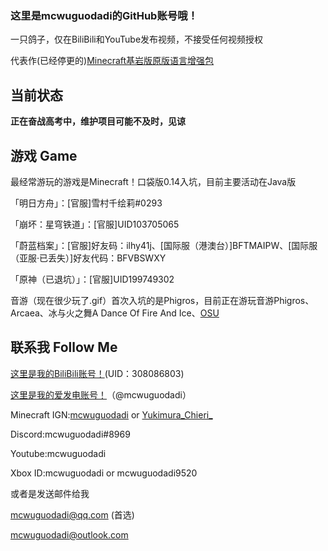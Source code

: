 ### 这里是mcwuguodadi的GitHub账号哦！

一只鸽子，仅在BiliBili和YouTube发布视频，不接受任何视频授权

代表作(已经停更的)[Minecraft基岩版原版语言增强包](https://github.com/mcwuguodadi/Minecraft-Bedrock-Edition-Language-Enhancement-Pack)
## 当前状态

**正在奋战高考中，维护项目可能不及时，见谅**

## 游戏 Game

最经常游玩的游戏是Minecraft！口袋版0.14入坑，目前主要活动在Java版

「明日方舟」：[官服]雪村千绘莉#0293

「崩坏：星穹铁道」：[官服]UID103705065

「蔚蓝档案」：[官服]好友码：ilhy41j、[国际服（港澳台）]BFTMAIPW、[国际服（亚服·已丢失）]好友代码：BFVBSWXY

「原神（已退坑）」：[官服]UID199749302

音游（现在很少玩了.gif）首次入坑的是Phigros，目前正在游玩音游Phigros、Arcaea、冰与火之舞A Dance Of Fire And Ice、[OSU](https://osu.ppy.sh/users/25092347)
## 联系我 Follow Me
[这里是我的BiliBili账号！](https://space.bilibili.com/308086803)(UID：308086803)

[这里是我的爱发电账号！](https://afdian.net/@mcwuguodadi)（@mcwuguodadi）

Minecraft IGN:[mcwuguodadi](https://namemc.com/profile/mcwuguodadi) or [Yukimura_Chieri_](https://zh-cn.namemc.com/profile/Yukimura_Chieri_.2)

Discord:mcwuguodadi#8969

Youtube:mcwuguodadi

Xbox ID:mcwuguodadi or mcwuguodadi9520

或者是发送邮件给我

mcwuguodadi@qq.com (首选)

mcwuguodadi@outlook.com
